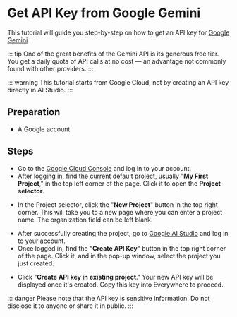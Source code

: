 <script lang="ts" setup>
  import HorizontalCenterImg from "/.vitepress/components/Common/HorizontalCenterImg.vue";
</script>

# Get API Key from Google Gemini

This tutorial will guide you step-by-step on how to get an API key for [Google Gemini](https://cloud.google.com/gemini).

::: tip
One of the great benefits of the Gemini API is its generous free tier. You get a daily quota of API calls at no cost — an advantage not commonly found with other providers.
:::

::: warning
This tutorial starts from Google Cloud, not by creating an API key directly in AI Studio.
:::

## Preparation

- A Google account

## Steps

- Go to the [Google Cloud Console](https://console.cloud.google.com/) and log in to your account.
- After logging in, find the current default project, usually "**My First Project**," in the top left corner of the page. Click it to open the **Project selector**.

<HorizontalCenterImg
    src="/model-provider/google/project-manager.webp"
    alt="Project Manager"
    width="600px"
  />

- In the Project selector, click the "**New Project**" button in the top right corner. This will take you to a new page where you can enter a project name. The organization field can be left blank.

<HorizontalCenterImg
    src="/model-provider/google/create-project.webp"
    alt="Create project"
    width="500px"
  />

- After successfully creating the project, go to [Google AI Studio](https://aistudio.google.com/app/apikey) and log in to your account.
- Once logged in, find the "**Create API Key**" button in the top right corner of the page. Click it, and in the pop-up window, select the project you just created.

<HorizontalCenterImg
    src="/model-provider/google/create-api-key-project-selection.webp"
    alt="Create API Key - Project Selection"
    width="400px"
  />

- Click "**Create API key in existing project**." Your new API key will be displayed once it's created. Copy this key into Everywhere to proceed.

<HorizontalCenterImg
    src="/model-provider/google/api-key.webp"
    alt="API Key"
    width="600px"
  />

::: danger
Please note that the API key is sensitive information. Do not disclose it to anyone or share it in public.
:::